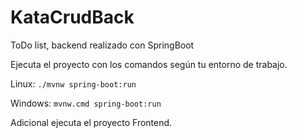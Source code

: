 # KataCrudBack
ToDo list, backend realizado con SpringBoot

Ejecuta el proyecto con los comandos según tu entorno de trabajo.

Linux: `./mvnw spring-boot:run`

Windows: `mvnw.cmd spring-boot:run`

Adicional ejecuta el proyecto Frontend.


